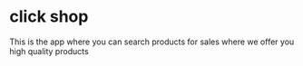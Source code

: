 # click shop
This is the app where you can search products for sales where we offer you high quality products
